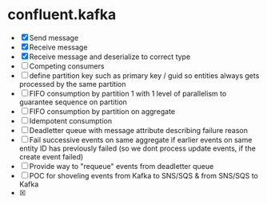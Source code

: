 # confluent.kafka

- [x] Send message
- [x] Receive message
- [x] Receive message and deserialize to correct type
- [ ] Competing consumers
- [ ] define partition key such as primary key / guid so entities always gets processed by the same partition
- [ ] FIFO consumption by partition 1 with 1 level of parallelism to guarantee sequence on partition
- [ ] FIFO consumption by partition on aggregate
- [ ] Idempotent consumption
- [ ] Deadletter queue with message attribute describing failure reason
- [ ] Fail successive events on same aggregate if earlier events on same entity ID has previously failed (so we dont process update events, if the create event failed)
- [ ] Provide way to "requeue" events from deadletter queue
- [ ] POC for shoveling events from Kafka to SNS/SQS & from SNS/SQS to Kafka
- [x] 
